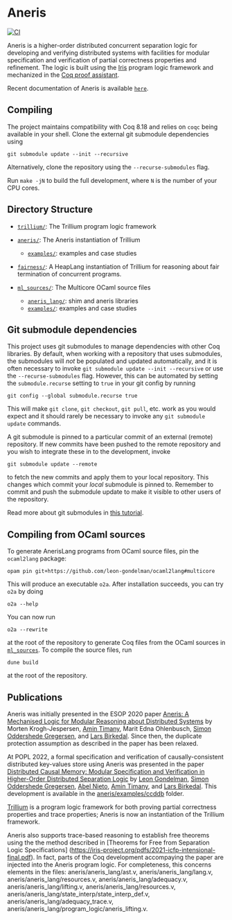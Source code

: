 # Aneris
[![CI](https://github.com/logsem/aneris/workflows/CI/badge.svg?branch=master)](https://github.com/logsem/aneris/actions?query=workflow%3ACI)

Aneris is a higher-order distributed concurrent separation logic for developing
and verifying distributed systems with facilities for modular specification and
verification of partial correctness properties and refinement. The logic is
built using the [Iris](https://iris-project.org) program logic framework and
mechanized in the [Coq proof assistant](https://coq.inria.fr/).

Recent documentation of Aneris is available [`here`](documentation.pdf). 

## Compiling

The project maintains compatibility with Coq 8.18 and relies on `coqc` being
available in your shell. Clone the external git submodule dependencies using

    git submodule update --init --recursive

Alternatively, clone the repository using the `--recurse-submodules` flag.

Run `make -jN` to build the full development, where `N` is the number of your
CPU cores.

## Directory Structure

- [`trillium/`](trillium/): The Trillium program logic framework

- [`aneris/`](aneris/): The Aneris instantiation of Trillium
  * [`examples/`](aneris/examples/): examples and case studies

- [`fairness/`](fairness/): A HeapLang instantiation of Trillium for reasoning
  about fair termination of concurrent programs.

- [`ml_sources/`](ml_sources/): The Multicore OCaml source files
  * [`aneris_lang/`](ml_sources/aneris_lang/): shim and aneris libraries
  * [`examples/`](ml_sources/examples/): examples and case studies

## Git submodule dependencies

This project uses git submodules to manage dependencies with other Coq
libraries. By default, when working with a repository that uses submodules, the
submodules will *not* be populated and updated automatically, and it is often
necessary to invoke `git submodule update --init --recursive` or use the
`--recurse-submodules` flag. However, this can be automated by setting the
`submodule.recurse` setting to `true` in your git config by running

    git config --global submodule.recurse true

This will make `git clone`, `git checkout`, `git pull`, etc. work as you would
expect and it should rarely be necessary to invoke any `git submodule update`
commands.

A git submodule is pinned to a particular commit of an external (remote)
repository. If new commits have been pushed to the remote repository and you
wish to integrate these in to the development, invoke

    git submodule update --remote

to fetch the new commits and apply them to your local repository. This changes
which commit your *local* submodule is pinned to. Remember to commit and push
the submodule update to make it visible to other users of the repository.

Read more about git submodules in [this
tutorial](https://git-scm.com/book/en/v2/Git-Tools-Submodules).

## Compiling from OCaml sources

To generate AnerisLang programs from OCaml source files, pin the `ocaml2lang` package:

    opam pin git+https://github.com/leon-gondelman/ocaml2lang#multicore

This will produce an executable `o2a`. After installation succeeds, you can try `o2a` by doing

    o2a --help

You can now run

    o2a --rewrite

at the root of the repository to generate Coq files from the OCaml sources in
[`ml_sources`](/ml_sources). To compile the source files, run

    dune build

at the root of the repository.

## Publications

Aneris was initially presented in the ESOP 2020 paper [Aneris: A Mechanised
Logic for Modular Reasoning about Distributed
Systems](https://iris-project.org/pdfs/2020-esop-aneris-final.pdf) by Morten
Krogh-Jespersen, [Amin Timany](https://cs.au.dk/~timany/), Marit Edna
Ohlenbusch, [Simon Oddershede Gregersen](https://cs.au.dk/~gregersen/), and
[Lars Birkedal](https://cs.au.dk/~birke/). Since then, the duplicate protection
assumption as described in the paper has been relaxed.

At POPL 2022, a formal specification and verification of causally-consistent
distributed key-values store using Aneris was presented in the paper
[Distributed Causal Memory: Modular Specification and Verification in
Higher-Order Distributed Separation
Logic](https://iris-project.org/pdfs/2021-popl-ccddb-final.pdf) by [Leon
Gondelman](https://cs.au.dk/~gondelman/), [Simon Oddershede
Gregersen](https://cs.au.dk/~gregersen/), [Abel
Nieto](https://abeln.github.io/), [Amin Timany](https://cs.au.dk/~timany/), and
[Lars Birkedal](https://cs.au.dk/~birke/). This development is available in the
[aneris/examples/ccddb](aneris/examples/ccddb) folder.

[Trillium](https://iris-project.org/pdfs/2024-popl-trillium.pdf) 
is a program logic framework for both proving
partial correctness properties and trace properties; Aneris is now an
instantiation of the Trillium framework.

Aneris also supports trace-based reasoning to establish free theorems using the 
the method described in [Theorems for Free from Separation Logic Specifications]
(https://iris-project.org/pdfs/2021-icfp-intensional-final.pdf). 
In fact, parts of the Coq development accompaying the paper 
are injected into the Aneris program logic. 
For completeness, this concerns elements in the files: 
aneris/aneris_lang/ast.v, aneris/aneris_lang/lang.v, 
aneris/aneris_lang/resources.v, aneris/aneris_lang/adequacy.v, 
aneris/aneris_lang/lifting.v, aneris/aneris_lang/resources.v,
aneris/aneris_lang/state_interp/state_interp_def.v, aneris/aneris_lang/adequacy_trace.v,
aneris/aneris_lang/program_logic/aneris_lifting.v.
